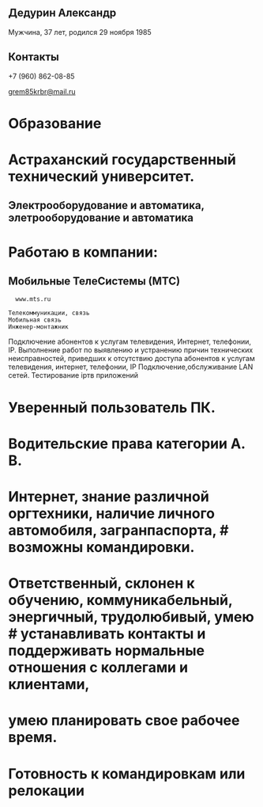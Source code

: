 ##       Дедурин Александр
  Мужчина, 37 лет, родился 29 ноября 1985

##        Контакты
  +7 (960) 862-08-85
 
  grem85krbr@mail.ru 
  # Образование
  
  # Астраханский государственный технический университет.
   ## Электрооборудование и автоматика, элетрооборудование и автоматика
  # Работаю в компании:
  ## Мобильные ТелеСистемы (МТС)
      www.mts.ru

    Телекоммуникации, связь
    Мобильная связь
    Инженер-монтажник
Подключение абонентов к услугам телевидения, Интернет, телефонии, IP.
Выполнение работ по выявлению и устранению причин технических неисправностей, приведших к отсутствию доступа абонентов к услугам телевидения, интернет, телефонии, IP
Подключение,обслуживание LAN сетей. Тестирование ipтв приложений

# Уверенный пользователь ПК.
# Водительские права категории А. В.
# Интернет, знание различной оргтехники, наличие личного автомобиля, загранпаспорта, # возможны командировки.
# Ответственный, склонен к обучению, коммуникабельный, энергичный, трудолюбивый, умею # устанавливать контакты и поддерживать нормальные отношения с коллегами и клиентами, 
# умею планировать свое рабочее время.
# Готовность к командировкам или релокации

